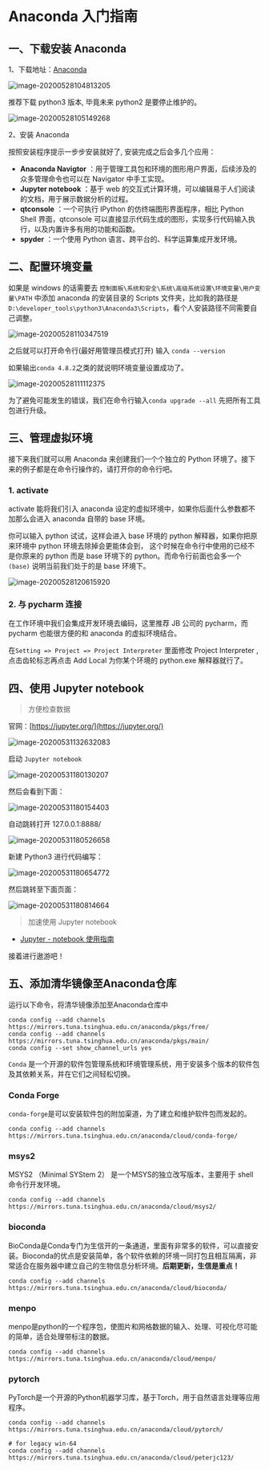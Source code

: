 # Anaconda 入门指南

## 一、下载安装 Anaconda

1、下载地址：[Anaconda](https://www.anaconda.com/products/individual)

![image-20200528104813205](https://gitee.com/wugenqiang/PictureBed/raw/master/NoteBook/20200528104836.png)

推荐下载 python3 版本, 毕竟未来 python2 是要停止维护的。

![image-20200528105149268](https://gitee.com/wugenqiang/PictureBed/raw/master/NoteBook/20200528105150.png)

2、安装 Anaconda

按照安装程序提示一步步安装就好了, 安装完成之后会多几个应用：

* **Anaconda Navigtor** ：用于管理工具包和环境的图形用户界面，后续涉及的众多管理命令也可以在 Navigator 中手工实现。
* **Jupyter notebook** ：基于 web 的交互式计算环境，可以编辑易于人们阅读的文档，用于展示数据分析的过程。
* **qtconsole** ：一个可执行 IPython 的仿终端图形界面程序，相比 Python Shell 界面，qtconsole 可以直接显示代码生成的图形，实现多行代码输入执行，以及内置许多有用的功能和函数。
* **spyder** ：一个使用 Python 语言、跨平台的、科学运算集成开发环境。

## 二、配置环境变量

如果是 windows 的话需要去 `控制面板\系统和安全\系统\高级系统设置\环境变量\用户变量\PATH` 中添加 anaconda 的安装目录的 Scripts 文件夹，比如我的路径是`D:\developer_tools\python3\Anaconda3\Scripts`，看个人安装路径不同需要自己调整。

![image-20200528110347519](https://gitee.com/wugenqiang/PictureBed/raw/master/NoteBook/20200528110349.png)

之后就可以打开命令行(最好用管理员模式打开) 输入 `conda --version`

如果输出`conda 4.8.2`之类的就说明环境变量设置成功了。

![image-20200528111112375](https://gitee.com/wugenqiang/PictureBed/raw/master/NoteBook/20200528111113.png)

为了避免可能发生的错误，我们在命令行输入`conda upgrade --all` 先把所有工具包进行升级。

## 三、管理虚拟环境

接下来我们就可以用 Anaconda 来创建我们一个个独立的 Python 环境了。接下来的例子都是在命令行操作的，请打开你的命令行吧。

### 1. activate

activate 能将我们引入 anaconda 设定的虚拟环境中，如果你后面什么参数都不加那么会进入 anaconda 自带的 base 环境。

你可以输入 python 试试，这样会进入 base 环境的 python 解释器，如果你把原来环境中 python 环境去除掉会更能体会到， 这个时候在命令行中使用的已经不是你原来的 python 而是 base 环境下的 python。而命令行前面也会多一个`(base)` 说明当前我们处于的是 base 环境下。

![image-20200528120615920](https://gitee.com/wugenqiang/PictureBed/raw/master/NoteBook/20200528120616.png)

### 2. 与 pycharm 连接

在工作环境中我们会集成开发环境去编码，这里推荐 JB 公司的 pycharm，而 pycharm 也能很方便的和 anaconda 的虚拟环境结合。

在`Setting => Project => Project Interpreter` 里面修改 Project Interpreter , 点击齿轮标志再点击 Add Local 为你某个环境的 python.exe 解释器就行了。

## 四、使用 Jupyter notebook

> 方便检查数据

官网：[https://jupyter.org/](https://jupyter.org/)

![image-20200531132632083](https://gitee.com/wugenqiang/PictureBed/raw/master/NoteBook/20200531132633.png)

启动 `Jupyter notebook`

![image-20200531180130207](https://gitee.com/wugenqiang/PictureBed/raw/master/NoteBook/20200531180131.png)

然后会看到下面：

![image-20200531180154403](https://gitee.com/wugenqiang/PictureBed/raw/master/NoteBook/20200531180155.png)

自动跳转打开 127.0.0.1:8888/

![image-20200531180526658](https://gitee.com/wugenqiang/PictureBed/raw/master/NoteBook/20200531180527.png)

新建 Python3 进行代码编写：

![image-20200531180654772](https://gitee.com/wugenqiang/PictureBed/raw/master/NoteBook/20200531180656.png)

然后跳转至下面页面：

![image-20200531180814664](https://gitee.com/wugenqiang/PictureBed/raw/master/NoteBook/20200531180816.png)

> 加速使用 Jupyter notebook

* [Jupyter - notebook 使用指南](Python/Jupyter-notebook使用指南.md)

接着进行遨游吧！



## 五、添加清华镜像至Anaconda仓库

运行以下命令，将清华镜像添加至Anaconda仓库中

```shell
conda config --add channels https://mirrors.tuna.tsinghua.edu.cn/anaconda/pkgs/free/
conda config --add channels https://mirrors.tuna.tsinghua.edu.cn/anaconda/pkgs/main/
conda config --set show_channel_urls yes
```

`Conda` 是一个开源的软件包管理系统和环境管理系统，用于安装多个版本的软件包及其依赖关系，并在它们之间轻松切换。

### Conda Forge

`conda-forge`是可以安装软件包的附加渠道，为了建立和维护软件包而发起的。

```shell
conda config --add channels https://mirrors.tuna.tsinghua.edu.cn/anaconda/cloud/conda-forge/
```

### msys2

MSYS2 （Minimal SYStem 2） 是一个MSYS的独立改写版本，主要用于 shell 命令行开发环境。

```shell
conda config --add channels https://mirrors.tuna.tsinghua.edu.cn/anaconda/cloud/msys2/
```

### bioconda

BioConda是Conda专门为生信开的一条通道，里面有非常多的软件，可以直接安装。Bioconda的优点是安装简单，各个软件依赖的环境一同打包且相互隔离，非常适合在服务器中建立自己的生物信息分析环境。**后期更新，生信是重点！**

```shell
conda config --add channels https://mirrors.tuna.tsinghua.edu.cn/anaconda/cloud/bioconda/
```

### menpo

menpo是python的一个程序包，使图片和网格数据的输入、处理、可视化尽可能的简单，适合处理带标注的数据。

```shell
conda config --add channels https://mirrors.tuna.tsinghua.edu.cn/anaconda/cloud/menpo/
```

### pytorch

PyTorch是一个开源的Python机器学习库，基于Torch，用于自然语言处理等应用程序。

```shell
conda config --add channels https://mirrors.tuna.tsinghua.edu.cn/anaconda/cloud/pytorch/

# for legacy win-64
conda config --add channels https://mirrors.tuna.tsinghua.edu.cn/anaconda/cloud/peterjc123/
```

